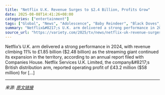 ```yaml
---
title: "Netflix U.K. Revenue Surges to $2.4 Billion, Profits Grow"
date: 2025-08-08T14:41:26+08:00
categories: ["entertainment"]
tags: ["Global", "News", "Adolescence", "Baby Reindeer", "Black Doves", "Netflix"]
summary: "Netflix&#8217;s U.K. arm delivered a strong performance in 2024, with revenue climbing 11% to £1.85 billion ($2.48 billion) as the streaming giant continued its expansion in the territory, according t"
source_url: "https://variety.com/2025/tv/news/netflix-uk-revenue-surges-2-billion-profits-grow-1236482444/"
---
```


Netflix&#8217;s U.K. arm delivered a strong performance in 2024, with revenue climbing 11% to £1.85 billion ($2.48 billion) as the streaming giant continued its expansion in the territory, according to an annual report filed with Companies House. Netflix Services U.K. Limited, the company&#8217;s British distribution arm, reported operating profit of £43.2 million ($58 million) for [&#8230;]

---

*来源: [原文链接](https://variety.com/2025/tv/news/netflix-uk-revenue-surges-2-billion-profits-grow-1236482444/)*
